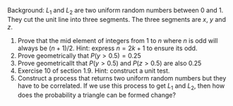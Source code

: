 Background: $L_1$ and $L_2$ are two uniform random numbers between $0$ and $1$. They cut the unit line into three segments. 
The three segments are $x$, $y$ and $z$.

 1. Prove that the mid element of integers from $1$ to $n$ where $n$ is odd will always be $(n+1)/2$. Hint: express $n=2k+1$ to ensure its odd.
 2. Prove geometrically that $P(y>0.5)=0.25$
 3. Prove geometricallt that $P(y>0.5)$ and $P(z>0.5)$ are also $0.25$
 4. Exercise 10 of section 1.9. Hint: construct a unit test.
 5. Construct a process that returns two uniform random numbers but they have to be correlated. If we use this process to get $L_1$ and $L_2$, then how does the probability a triangle can be formed change?
